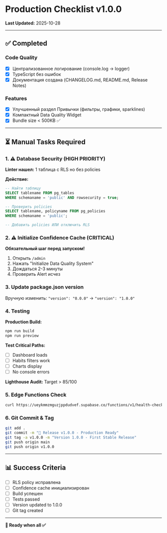 # Production Checklist v1.0.0

**Last Updated:** 2025-10-28

---

## ✅ Completed

### Code Quality
- [x] Централизованное логирование (console.log → logger)
- [x] TypeScript без ошибок
- [x] Документация создана (CHANGELOG.md, README.md, Release Notes)

### Features
- [x] Улучшенный раздел Привычки (фильтры, графики, sparklines)
- [x] Компактный Data Quality Widget
- [x] Bundle size < 500KB ✅

---

## ⏳ Manual Tasks Required

### 1. ⚠️ Database Security (HIGH PRIORITY)

**Linter нашел:** 1 таблица с RLS но без policies

**Действие:**
```sql
-- Найти таблицу
SELECT tablename FROM pg_tables 
WHERE schemaname = 'public' AND rowsecurity = true;

-- Проверить policies
SELECT tablename, policyname FROM pg_policies 
WHERE schemaname = 'public';

-- Добавить policies ИЛИ отключить RLS
```

### 2. ⚠️ Initialize Confidence Cache (CRITICAL)

**Обязательный шаг перед запуском!**

1. Открыть `/admin`
2. Нажать "Initialize Data Quality System"
3. Дождаться 2-3 минуты
4. Проверить Alert исчез

### 3. Update package.json version

Вручную изменить: `"version": "0.0.0"` → `"version": "1.0.0"`

### 4. Testing

**Production Build:**
```bash
npm run build
npm run preview
```

**Test Critical Paths:**
- [ ] Dashboard loads
- [ ] Habits filters work
- [ ] Charts display
- [ ] No console errors

**Lighthouse Audit:** Target > 85/100

### 5. Edge Functions Check

```bash
curl https://ueykmmzmguzjppdudvef.supabase.co/functions/v1/health-check
```

### 6. Git Commit & Tag

```bash
git add .
git commit -m "🎉 Release v1.0.0 - Production Ready"
git tag -a v1.0.0 -m "Version 1.0.0 - First Stable Release"
git push origin main
git push origin v1.0.0
```

---

## 📊 Success Criteria

- [ ] RLS policy исправлена
- [ ] Confidence cache инициализирован  
- [ ] Build успешен
- [ ] Tests passed
- [ ] Version updated to 1.0.0
- [ ] Git tag created

---

**🎯 Ready when all ✅**
